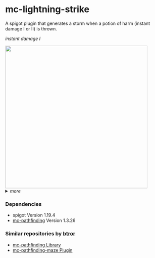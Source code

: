 # mc-lightning-strike

A spigot plugin that generates a storm when a potion of harm (instant damage I or II) is thrown.

<i>instant damage I</i>

<img src="resources/demo_1.gif" width="450" height="450">

<br>
<details>
<summary><i>more</i></summary>
<br>
<summary><i>instant damage II</i></summary>
<br>
<img src="resources/demo_4.gif" width="450" height="450">
<br>
<br>
<summary><i>pathfinding</i></summary>
<br>
<img src="resources/demo_3.gif" width="450" height="450">
</details>

### Dependencies
- spigot Version 1.19.4
- [mc-pathfinding](https://github.com/btror/mc-pathfinding/releases/tag/1.3.26) Version 1.3.26

### Similar repositories by <a href="https://github.com/btror/AStar">btror</a>
- <a href="https://github.com/btror/mc-pathfinding">mc-pathfinding Library</a>
- <a href="https://github.com/btror/mc-pathfinding-maze">mc-pathfinding-maze Plugin</a>

